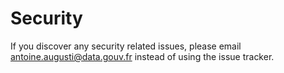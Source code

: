 # Security
If you discover any security related issues, please email antoine.augusti@data.gouv.fr instead of using the issue tracker.
